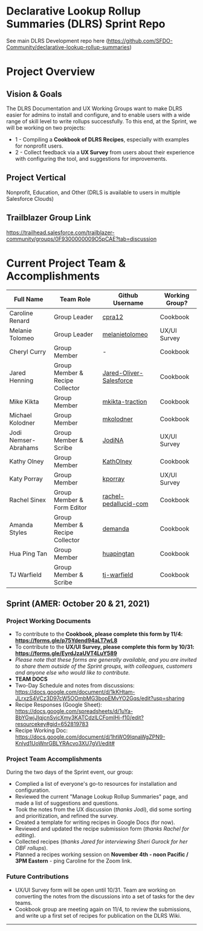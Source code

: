 # Declarative Lookup Rollup Summaries (DLRS) Sprint Repo
See main DLRS Development repo here (https://github.com/SFDO-Community/declarative-lookup-rollup-summaries)

# Project Overview
## Vision & Goals
The DLRS Documentation and UX Working Groups want to make DLRS easier for admins to install and configure, and to enable users with a wide range of skill level to write rollups successfully. To this end, at the Sprint, we will be working on two projects:
* 1 - Compiling a **Cookbook of DLRS Recipes**, especially with examples for nonprofit users.
* 2 - Collect feedback via a **UX Survey** from users about their experience with configuring the tool, and suggestions for improvements.

## Project Vertical
Nonprofit, Education, and Other (DRLS is available to users in multiple Salesforce Clouds)

## Trailblazer Group Link
https://trailhead.salesforce.com/trailblazer-community/groups/0F9300000009O5pCAE?tab=discussion

# Current Project Team & Accomplishments

Full Name            | Team Role     | Github Username                                    | Working Group? 
------------         | ------------- | -------------                                      |-------------   
Caroline Renard   | Group Leader  | [cpra12](https://github.com/cpra12)                | Cookbook
Melanie Tolomeo   | Group Leader  | [melanietolomeo](https://github.com/melanietolomeo)                                                     | UX/UI Survey
Cheryl Curry | Group Member | - | Cookbook
Jared Henning | Group Member & Recipe Collector | [Jared-Oliver-Salesforce](https://github.com/Jared-Oliver-Salesforce) | Cookbook
Mike Kikta | Group Member | [mkikta-traction](https://github.com/mkikta-traction) | Cookbook
Michael Kolodner | Group Member | [mkolodner](https://github.com/mkolodner) | Cookbook
Jodi Nemser-Abrahams | Group Member & Scribe | [JodiNA](https://github.com/JodiNA) | UX/UI Survey
Kathy Olney | Group Member | [KathOlney](https://github.com/KathOlney) | Cookbook
Katy Porray | Group Member | [kporray](https://github.com/kporray) | UX/UI Survey
Rachel Sinex | Group Member & Form Editor | [rachel-pedallucid-com](https://github.com/rachel-pedallucid-com) | Cookbook
Amanda Styles | Group Member & Recipe Collector | [demanda](https://github.com/demanda) | Cookbook
Hua Ping Tan | Group Member | [huapingtan](https://github.com/huapingtan) | Cookbook
TJ Warfield | Group Member & Scribe | [tj-warfield](https://github.com/tj-warfield) | Cookbook

## Sprint (AMER: October 20 & 21, 2021)

### Project Working Documents
* To contribute to the **Cookbook, please complete this form by 11/4: https://forms.gle/p75Ydend94aLT7wL8**
* To contribute to the **UX/UI Survey, please complete this form by 10/31: https://forms.gle/EyrdJzaUVT4LuY589**
* *Please note that these forms are generally available, and you are invited to share them outside of the Sprint groups, with colleagues, customers and anyone else who would like to contribute.*
* **TEAM DOCS**
* Two-Day Schedule and notes from discussions: https://docs.google.com/document/d/1kKHtam-JLrxzS4VCz3D97cW5OOmbMG3bopEMvYO2Gqs/edit?usp=sharing
* Recipe Responses (Google Sheet): https://docs.google.com/spreadsheets/d/1uYa-BbYGwjJIqjcnSvicXmy3KATCdzlLCFomIHi-f10/edit?resourcekey#gid=652819783
* Recipe Working Doc: https://docs.google.com/document/d/1htWO9IqnaWgZPN9-Knlyd1UoWnrGBLYRAcvo3XU7gVI/edit#

### Project Team Accomplishments
During the two days of the Sprint event, our group:
* Complied a list of everyone's go-to resources for installation and configuration.
* Reviewed the current "Manage Lookup Rollup Summaries" page, and made a list of suggestions and questions.
* Took the notes from the UX discussion (*thanks Jodi*), did some sorting and prioritization, and refined the survey.
* Created a template for writing recipes in Google Docs (for now).
* Reviewed and updated the recipe submission form (*thanks Rachel for editing*).
* Collected recipes (*thanks Jared for interviewing Sheri Gurock for her OBF rollups*).
* Planned a recipes working session on **November 4th - noon Pacific / 3PM Eastern** - ping Caroline for the Zoom link.

### Future Contributions 
* UX/UI Survey form will be open until 10/31. Team are working on converting the notes from the discussions into a set of tasks for the dev teams.
* Cookbook group are meeting again on 11/4, to review the submissions, and write up a first set of recipes for publication on the DLRS Wiki.

_________________________________________________


